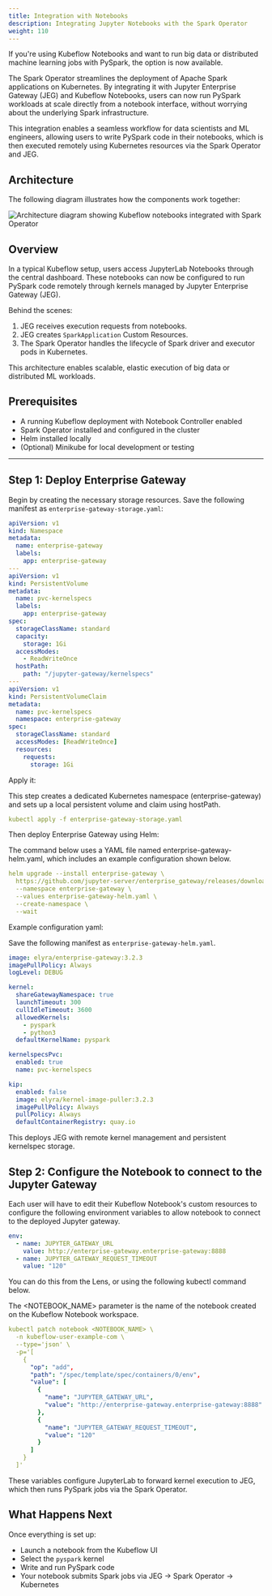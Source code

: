 ```yaml
---
title: Integration with Notebooks
description: Integrating Jupyter Notebooks with the Spark Operator
weight: 110
---
```


If you're using Kubeflow Notebooks and want to run big data or distributed machine learning jobs with PySpark, the option is now available.

The Spark Operator streamlines the deployment of Apache Spark applications on Kubernetes. By integrating it with Jupyter Enterprise Gateway (JEG) and Kubeflow Notebooks, users can now run PySpark workloads at scale directly from a notebook interface, without worrying about the underlying Spark infrastructure.

This integration enables a seamless workflow for data scientists and ML engineers, allowing users to write PySpark code in their notebooks, which is then executed remotely using Kubernetes resources via the Spark Operator and JEG.

## Architecture

The following diagram illustrates how the components work together:

<img src="/docs/images/spark-operator/notebooks-spark.png" 
     alt="Architecture diagram showing Kubeflow notebooks integrated with Spark Operator" 
     class="mt-3 mb-3 border rounded">
</img>

## Overview

In a typical Kubeflow setup, users access JupyterLab Notebooks through the central dashboard. These notebooks can now be configured to run PySpark code remotely through kernels managed by Jupyter Enterprise Gateway (JEG).

Behind the scenes:

1. JEG receives execution requests from notebooks.
2. JEG creates `SparkApplication` Custom Resources.
3. The Spark Operator handles the lifecycle of Spark driver and executor pods in Kubernetes.

This architecture enables scalable, elastic execution of big data or distributed ML workloads.

## Prerequisites

- A running Kubeflow deployment with Notebook Controller enabled
- Spark Operator installed and configured in the cluster
- Helm installed locally
- (Optional) Minikube for local development or testing

---

## Step 1: Deploy Enterprise Gateway

Begin by creating the necessary storage resources. Save the following manifest as `enterprise-gateway-storage.yaml`:

```yaml
apiVersion: v1
kind: Namespace
metadata:
  name: enterprise-gateway
  labels:
    app: enterprise-gateway
---
apiVersion: v1
kind: PersistentVolume
metadata:
  name: pvc-kernelspecs
  labels:
    app: enterprise-gateway
spec:
  storageClassName: standard
  capacity:
    storage: 1Gi
  accessModes:
    - ReadWriteOnce
  hostPath:
    path: "/jupyter-gateway/kernelspecs"
---
apiVersion: v1
kind: PersistentVolumeClaim
metadata:
  name: pvc-kernelspecs
  namespace: enterprise-gateway
spec:
  storageClassName: standard
  accessModes: [ReadWriteOnce]
  resources:
    requests:
      storage: 1Gi

```
Apply it:

This step creates a dedicated Kubernetes namespace (enterprise-gateway) and sets up a local persistent volume and claim using hostPath.
```yaml
kubectl apply -f enterprise-gateway-storage.yaml
```
Then deploy Enterprise Gateway using Helm:

The command below uses a YAML file named enterprise-gateway-helm.yaml, which includes an example configuration shown below.

```yaml
helm upgrade --install enterprise-gateway \
  https://github.com/jupyter-server/enterprise_gateway/releases/download/v3.2.3/jupyter_enterprise_gateway_helm-3.2.3.tar.gz \
  --namespace enterprise-gateway \
  --values enterprise-gateway-helm.yaml \
  --create-namespace \
  --wait

```
Example configuration yaml:

 Save the following manifest as `enterprise-gateway-helm.yaml`.
```yaml
image: elyra/enterprise-gateway:3.2.3
imagePullPolicy: Always
logLevel: DEBUG

kernel:
  shareGatewayNamespace: true
  launchTimeout: 300
  cullIdleTimeout: 3600
  allowedKernels:
    - pyspark
    - python3
  defaultKernelName: pyspark

kernelspecsPvc:
  enabled: true
  name: pvc-kernelspecs

kip:
  enabled: false
  image: elyra/kernel-image-puller:3.2.3
  imagePullPolicy: Always
  pullPolicy: Always
  defaultContainerRegistry: quay.io

```
This deploys JEG with remote kernel management and persistent kernelspec storage.

## Step 2: Configure the Notebook to connect to the Jupyter Gateway

Each user will have to edit their Kubeflow Notebook's custom resources to configure the following environment variables to allow notebook to connect to the deployed Jupyter gateway.
    
```yaml
env:
  - name: JUPYTER_GATEWAY_URL
    value: http://enterprise-gateway.enterprise-gateway:8888
  - name: JUPYTER_GATEWAY_REQUEST_TIMEOUT
    value: "120"

```

You can do this from the Lens, or using the following kubectl command below.

The <NOTEBOOK_NAME> parameter is the name of the notebook created on the Kubeflow Notebook workspace.

```yaml
kubectl patch notebook <NOTEBOOK_NAME> \
  -n kubeflow-user-example-com \
  --type='json' \
  -p='[
    {
      "op": "add",
      "path": "/spec/template/spec/containers/0/env",
      "value": [
        {
          "name": "JUPYTER_GATEWAY_URL",
          "value": "http://enterprise-gateway.enterprise-gateway:8888"
        },
        {
          "name": "JUPYTER_GATEWAY_REQUEST_TIMEOUT",
          "value": "120"
        }
      ]
    }
  ]'

```

These variables configure JupyterLab to forward kernel execution to JEG, which then runs PySpark jobs via the Spark Operator.

## What Happens Next

Once everything is set up:

- Launch a notebook from the Kubeflow UI
- Select the `pyspark` kernel
- Write and run PySpark code
- Your notebook submits Spark jobs via JEG → Spark Operator → Kubernetes



